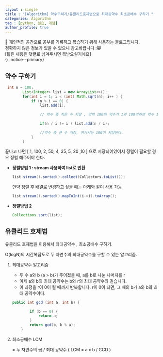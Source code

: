 ```yaml
---
layout : single
title : "[Algorithm] 약수구하기/유클리드호제법으로 최대공약수 최소공배수 구하기 "
categories: Algorithm
tag : [python, 실습, 개념]
author_profile: true
---
```


📌 개인적인 공간으로 공부를 기록하고 복습하기 위해 사용하는 블로그입니다. <br>
정확하지 않은 정보가 있을 수 있으니 참고바랍니다 :😸 <br>
[틀린 내용은 댓글로 남겨주시면 복받으실거에요]  
{: .notice--primary}

## 약수 구하기

```java
 int n = 100;
        List<Integer> list = new ArrayList<>();
        for(int i = 1; i < (int) Math.sqrt(n); i++ ) {
            if (n % i == 0) {
                list.add(i); 
                
                // 약수 중 작은 수 저장 , 만약 100의 약수가 1과 100이라면 약수 1,
                
                if(n / i != i ) list.add(n / i); 
                
                //약수 중 큰 수 저장, 여기서는 100이 저장된다.
            }
        }
```

끝나고 나면 [ 1, 100, 2, 50, 4, 35, 5, 20 ,10 ] 으로 저장되어있어서 정렬이 필요할 경우 정렬 해주어야 한다.

- **정렬방법 1 : stream 사용하여 list로 반환**
    
    ```java
    list.stream().sorted().collect(Collectors.toList());
    ```
    
    만약 정렬 후 배열로 변경하고 싶을 때는 아래와 같이 사용 가능
    
    ```java
    list.stream().sorted().mapToInt(i->i).toArray();
    ```
    
- **정렬방법 2**
    
    ```java
    Collections.sort(list);
    ```
    

## 유클리드 호제법

유클리드 호제법을 이용해서 최대공약수 , 최소공배수 구하기.

O(logN)의 시간복잡도로 두 자연수의 최대공약수를 구할 수 있는 알고리즘.

1. 최대공약수 알고리즘
    - 두 수 a와 b (a > b)가 주어졌을 때, a를 b로 나눈 나머지를 r
    - 이제 a와 b의 최대 공약수는 b와 r의 최대 공약수와 같습니다.
    - 이 과정을 r이 0이 될 때까지 반복합니다. r이 0이 되면, 그 때의 b가 a와 b의 최대 공약수이다.
    
    ```java
    public int gcd (int a, int b) {
            
            if (b == 0) {
                return a;            
            }       
            return gcd(b, b % a);
        }
    ```
    
2. 최소공배수 LCM 
    
    = 두 자연수의 곱 / 최대 공약수 ( LCM = a x b / GCD )